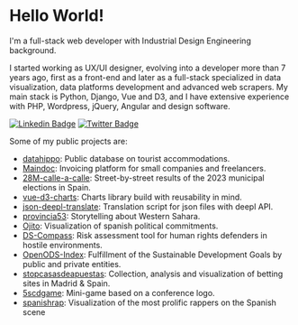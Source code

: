# Hello World!

I'm a full-stack web developer with Industrial Design Engineering background.

I started working as UX/UI designer, evolving into a developer more than 7 years ago, first as a front-end and later as a full-stack specialized in data visualization, data platforms development and advanced web scrapers. My main stack is Python, Django, Vue and D3, and I have extensive experience with PHP, Wordpress, jQuery, Angular and design software. 

[![Linkedin Badge](https://img.shields.io/badge/-Saigesp-blue?style=flat-square&logo=Linkedin&logoColor=white&link=https://www.linkedin.com/in/saigesp/)](https://www.linkedin.com/in/saigesp/)
[![Twitter Badge](https://img.shields.io/badge/-Saigesp-blue?style=flat-square&logo=Twitter&logoColor=white&link=https://twitter.com/Saigesp)](https://twitter.com/Saigesp)

Some of my public projects are:
- [datahippo](https://datahippo.org/): Public database on tourist accommodations.
- [Maindoc](https://app.maindoc.io/): Invoicing platform for small companies and freelancers.
- [28M-calle-a-calle](https://datairahub.github.io/elecciones_28M/secciones.html): Street-by-street results of the 2023 municipal elections in Spain.
- [vue-d3-charts](https://saigesp.github.io/vue-d3-charts/): Charts library build with reusability in mind.
- [json-deepl-translate](https://github.com/Saigesp/json-deepl-translate): Translation script for json files with deepl API.
- [provincia53](https://www.provincia53.com/): Storytelling about Western Sahara.
- [Ojito](https://ojito.politicalwatch.es/): Visualization of spanish political commitments.
- [DS-Compass](https://ds-compass.protectioninternational.org/): Risk assessment tool for human rights defenders in hostile environments.
- [OpenODS-Index](https://index.openods.es/): Fulfillment of the Sustainable Development Goals by public and private entities.
- [stopcasasdeapuestas](https://stopcasasdeapuestas.com/): Collection, analysis and visualization of betting sites in Madrid & Spain.
- [5scdgame](http://5scdgame.dataira.com/): Mini-game based on a conference logo.
- [spanishrap](http://spanish-rap.dataira.com/): Visualization of the most prolific rappers on the Spanish scene
